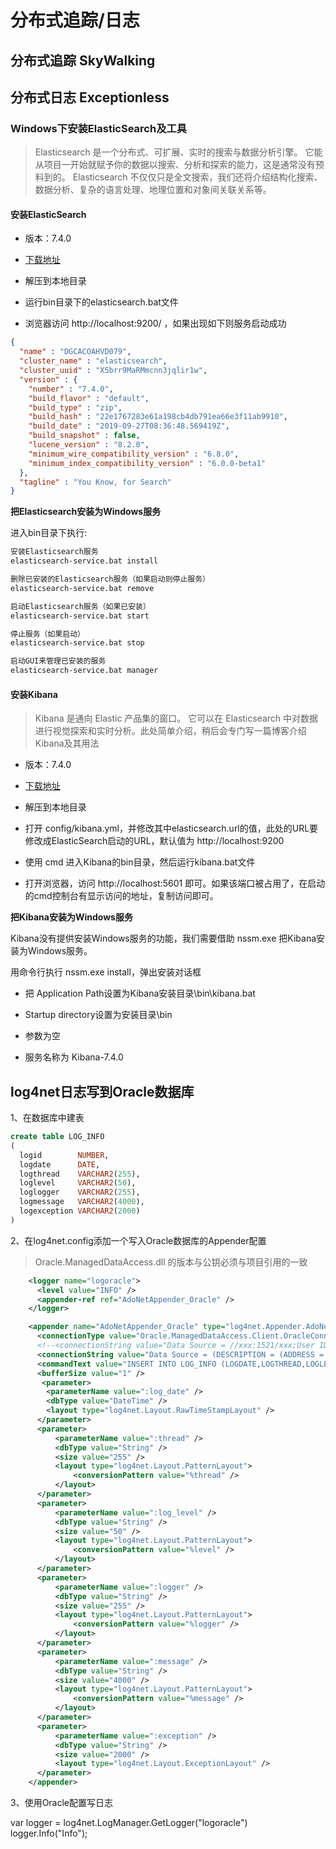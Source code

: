 # 分布式追踪/日志

## 分布式追踪 SkyWalking

## 分布式日志 Exceptionless

### Windows下安装ElasticSearch及工具

> Elasticsearch 是一个分布式、可扩展、实时的搜索与数据分析引擎。 它能从项目一开始就赋予你的数据以搜索、分析和探索的能力，这是通常没有预料到的。 Elasticsearch 不仅仅只是全文搜索，我们还将介绍结构化搜索、数据分析、复杂的语言处理、地理位置和对象间关联关系等。

#### 安装ElasticSearch

* 版本：7.4.0

* [下载地址](https://elasticsearch.cn/download/)

* 解压到本地目录

* 运行bin目录下的elasticsearch.bat文件

* 浏览器访问 http://localhost:9200/ ，如果出现如下则服务启动成功

```json
{
  "name" : "DGCACOAHVD079",
  "cluster_name" : "elasticsearch",
  "cluster_uuid" : "X5brr9MaRMmcnn3jqlir1w",
  "version" : {
    "number" : "7.4.0",
    "build_flavor" : "default",
    "build_type" : "zip",
    "build_hash" : "22e1767283e61a198cb4db791ea66e3f11ab9910",
    "build_date" : "2019-09-27T08:36:48.569419Z",
    "build_snapshot" : false,
    "lucene_version" : "8.2.0",
    "minimum_wire_compatibility_version" : "6.8.0",
    "minimum_index_compatibility_version" : "6.0.0-beta1"
  },
  "tagline" : "You Know, for Search"
}
```

 **把Elasticsearch安装为Windows服务**

进入bin目录下执行:

```bash
安装Elasticsearch服务
elasticsearch-service.bat install

删除已安装的Elasticsearch服务（如果启动则停止服务）
elasticsearch-service.bat remove

启动Elasticsearch服务（如果已安装）
elasticsearch-service.bat start

停止服务（如果启动）
elasticsearch-service.bat stop

启动GUI来管理已安装的服务
elasticsearch-service.bat manager
```

#### 安装Kibana

> Kibana 是通向 Elastic 产品集的窗口。 它可以在 Elasticsearch 中对数据进行视觉探索和实时分析。此处简单介绍，稍后会专门写一篇博客介绍Kibana及其用法

* 版本：7.4.0

* [下载地址](https://elasticsearch.cn/download/)

* 解压到本地目录

* 打开 config/kibana.yml，并修改其中elasticsearch.url的值，此处的URL要修改成ElasticSearch启动的URL，默认值为 http://localhost:9200

* 使用 cmd 进入Kibana的bin目录，然后运行kibana.bat文件

* 打开浏览器，访问 http://localhost:5601 即可。如果该端口被占用了，在启动的cmd控制台有显示访问的地址，复制访问即可。

 **把Kibana安装为Windows服务**

 Kibana没有提供安装Windows服务的功能，我们需要借助 nssm.exe 把Kibana安装为Windows服务。

 用命令行执行 nssm.exe install，弹出安装对话框

 * 把 Application Path设置为Kibana安装目录\bin\kibana.bat
 
 * Startup directory设置为安装目录\bin

 * 参数为空
 
 * 服务名称为 Kibana-7.4.0



## log4net日志写到Oracle数据库

1、在数据库中建表

```sql
create table LOG_INFO
(
  logid        NUMBER,
  logdate      DATE,
  logthread    VARCHAR2(255),
  loglevel     VARCHAR2(50),
  loglogger    VARCHAR2(255),
  logmessage   VARCHAR2(4000),
  logexception VARCHAR2(2000)
)
```

2、在log4net.config添加一个写入Oracle数据库的Appender配置

> Oracle.ManagedDataAccess.dll 的版本与公钥必须与项目引用的一致

```xml
    <logger name="logoracle">
      <level value="INFO" />
      <appender-ref ref="AdoNetAppender_Oracle" />
    </logger>

    <appender name="AdoNetAppender_Oracle" type="log4net.Appender.AdoNetAppender">
      <connectionType value="Oracle.ManagedDataAccess.Client.OracleConnection, Oracle.ManagedDataAccess, Version=4.122.19.1, Culture=neutral, PublicKeyToken=89b483f429c47342" />
      <!--<connectionString value="Data Source = //xxx:1521/xxx;User ID = xxx;Password = xxx" />-->
      <connectionString value="Data Source = (DESCRIPTION = (ADDRESS = (PROTOCOL = TCP)(HOST = xxx)(PORT = 1521))(CONNECT_DATA = (SERVICE_NAME = xxx)));User ID = xxx;Password = xxx" />
      <commandText value="INSERT INTO LOG_INFO (LOGDATE,LOGTHREAD,LOGLEVEL,LOGLOGGER,LOGMESSAGE,LOGEXCEPTION) VALUES (:log_date,:thread,:log_level,:logger,:message,:exception)" />
      <bufferSize value="1" />
       <parameter>
        <parameterName value=":log_date" />
        <dbType value="DateTime" />
        <layout type="log4net.Layout.RawTimeStampLayout" />
      </parameter>
      <parameter>
          <parameterName value=":thread" />
          <dbType value="String" />
          <size value="255" />
          <layout type="log4net.Layout.PatternLayout">
              <conversionPattern value="%thread" />
          </layout>
      </parameter>
      <parameter>
          <parameterName value=":log_level" />
          <dbType value="String" />
          <size value="50" />
          <layout type="log4net.Layout.PatternLayout">
              <conversionPattern value="%level" />
          </layout>
      </parameter>
      <parameter>
          <parameterName value=":logger" />
          <dbType value="String" />
          <size value="255" />
          <layout type="log4net.Layout.PatternLayout">
              <conversionPattern value="%logger" />
          </layout>
      </parameter>
      <parameter>
          <parameterName value=":message" />
          <dbType value="String" />
          <size value="4000" />
          <layout type="log4net.Layout.PatternLayout">
              <conversionPattern value="%message" />
          </layout>
      </parameter>
      <parameter>
          <parameterName value=":exception" />
          <dbType value="String" />
          <size value="2000" />
          <layout type="log4net.Layout.ExceptionLayout" />
      </parameter>
    </appender>
```

3、使用Oracle配置写日志

var logger = log4net.LogManager.GetLogger("logoracle")
logger.Info("Info");